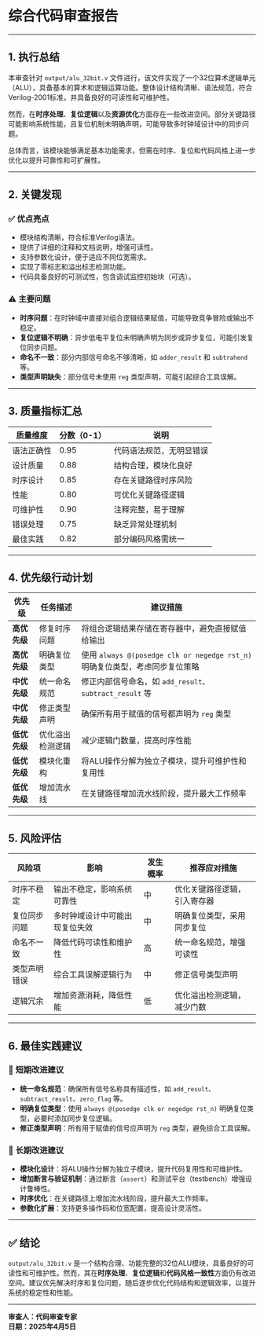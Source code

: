 # **综合代码审查报告**

---

## 1. **执行总结**

本审查针对 `output/alu_32bit.v` 文件进行，该文件实现了一个32位算术逻辑单元（ALU），具备基本的算术和逻辑运算功能。整体设计结构清晰、语法规范，符合Verilog-2001标准，并具备良好的可读性和可维护性。

然而，在**时序处理**、**复位逻辑**以及**资源优化**方面存在一些改进空间。部分关键路径可能影响系统性能，且复位机制未明确声明，可能导致多时钟域设计中的同步问题。

总体而言，该模块能够满足基本功能需求，但需在时序、复位和代码风格上进一步优化以提升可靠性和可扩展性。

---

## 2. **关键发现**

### ✅ **优点亮点**
- 模块结构清晰，符合标准Verilog语法。
- 提供了详细的注释和文档说明，增强可读性。
- 支持参数化设计，便于适应不同位宽需求。
- 实现了零标志和溢出标志检测功能。
- 代码具备良好的可测试性，包含调试监控初始块（可选）。

### ⚠️ **主要问题**
- **时序问题**：在时钟域中直接对组合逻辑结果赋值，可能导致竞争冒险或输出不稳定。
- **复位逻辑不明确**：异步低电平复位未明确声明为同步或异步复位，可能引发复位同步问题。
- **命名不一致**：部分内部信号命名不够清晰，如 `adder_result` 和 `subtrahend` 等。
- **类型声明缺失**：部分信号未使用 `reg` 类型声明，可能引起综合工具误解。

---

## 3. **质量指标汇总**

| 质量维度           | 分数（0-1） | 说明 |
|--------------------|-------------|------|
| 语法正确性         | 0.95        | 代码语法规范，无明显错误 |
| 设计质量           | 0.88        | 结构合理，模块化良好 |
| 时序设计           | 0.85        | 存在关键路径时序风险 |
| 性能               | 0.80        | 可优化关键路径逻辑 |
| 可维护性           | 0.90        | 注释完整，易于理解 |
| 错误处理           | 0.75        | 缺乏异常处理机制 |
| 最佳实践           | 0.82        | 部分编码风格需统一 |

---

## 4. **优先级行动计划**

| 优先级 | 任务描述 | 建议措施 |
|--------|----------|----------|
| **高优先级** | 修复时序问题 | 将组合逻辑结果存储在寄存器中，避免直接赋值给输出 |
| **高优先级** | 明确复位类型 | 使用 `always @(posedge clk or negedge rst_n)` 明确复位类型，考虑同步复位策略 |
| **中优先级** | 统一命名规范 | 修正内部信号命名，如 `add_result`、`subtract_result` 等 |
| **中优先级** | 修正类型声明 | 确保所有用于赋值的信号都声明为 `reg` 类型 |
| **低优先级** | 优化溢出检测逻辑 | 减少逻辑门数量，提高时序性能 |
| **低优先级** | 模块化重构 | 将ALU操作分解为独立子模块，提升可维护性和复用性 |
| **低优先级** | 增加流水线 | 在关键路径增加流水线阶段，提升最大工作频率 |

---

## 5. **风险评估**

| 风险项 | 影响 | 发生概率 | 推荐应对措施 |
|--------|------|----------|--------------|
| 时序不稳定 | 输出不稳定，影响系统可靠性 | 中 | 优化关键路径逻辑，引入寄存器 |
| 复位同步问题 | 多时钟域设计中可能出现复位失效 | 中 | 明确复位类型，采用同步复位 |
| 命名不一致 | 降低代码可读性和维护性 | 高 | 统一命名规范，增强可读性 |
| 类型声明错误 | 综合工具误解逻辑行为 | 中 | 修正信号类型声明 |
| 逻辑冗余 | 增加资源消耗，降低性能 | 低 | 优化溢出检测逻辑，减少门数 |

---

## 6. **最佳实践建议**

### 📌 **短期改进建议**
- **统一命名规范**：确保所有信号名称具有描述性，如 `add_result`、`subtract_result`、`zero_flag` 等。
- **明确复位类型**：使用 `always @(posedge clk or negedge rst_n)` 明确复位类型，必要时添加同步复位逻辑。
- **修正类型声明**：所有用于赋值的信号应声明为 `reg` 类型，避免综合工具误解。

### 📌 **长期改进建议**
- **模块化设计**：将ALU操作分解为独立子模块，提升代码复用性和可维护性。
- **增加断言与验证机制**：通过断言（`assert`）和测试平台（testbench）增强设计鲁棒性。
- **时序优化**：在关键路径上增加流水线阶段，提升最大工作频率。
- **参数化扩展**：支持更多操作码和位宽配置，提高设计灵活性。

---

## ✅ **结论**

`output/alu_32bit.v` 是一个结构合理、功能完整的32位ALU模块，具备良好的可读性和可维护性。然而，其在**时序处理**、**复位逻辑**和**代码风格一致性**方面仍有改进空间。建议优先解决时序和复位问题，随后逐步优化代码结构和逻辑效率，以提升系统的稳定性和性能。

--- 

**审查人：代码审查专家**  
**日期：2025年4月5日**